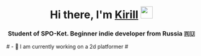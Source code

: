 <h1 align="center">Hi there, I'm <a href="https://vk.com/decsu_k" target="_blank">Kirill</a> 
<img src="https://github.com/blackcater/blackcater/raw/main/images/Hi.gif" height="32"/></h1>
<h3 align="center">Student of SPO-Ket. Beginner indie developer from Russia 🇷🇺</h3>
#
 - 🌊 I am currently working on a 2d platformer
#

